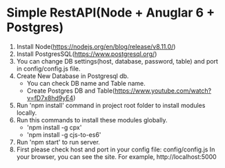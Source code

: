 # Simple RestAPI(Node + Anuglar 6 + Postgres)
1. Install Node(https://nodejs.org/en/blog/release/v8.11.0/)
2. Install PostgresSQL(https://www.postgresql.org/)
3. You can change DB settings(host, database, password, table) and port in config/config.js file.
4. Create New Database in Postgresql db.
   * You can check DB name and Table name.
   * Create Postgres DB and Table(https://www.youtube.com/watch?v=fD7x8hd9yE4)
5. Run 'npm install' command in project root folder to install modules locally.
6. Run this commands to install these modules globally.
   * 'npm install -g cpx'
   * 'npm install -g cjs-to-es6'
7. Run 'npm start' to run server.
8. First please check host and port in your config file: config/config.js
   In your browser, you can see the site.
   For example, http://localhost:5000


       